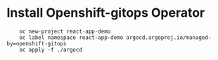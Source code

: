 # Install Openshift-gitops Operator
``` 
    oc new-project react-app-demo
    oc label namespace react-app-demo argocd.argoproj.io/managed-by=openshift-gitops
    oc apply -f ./argocd
```    
